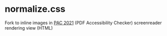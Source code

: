 # normalize.css

Fork to inline images in [PAC 2021](https://pdfua.foundation/en/pdf-accessibility-checker-pac) (PDF Accessibility Checker) screenreader rendering view (HTML)
